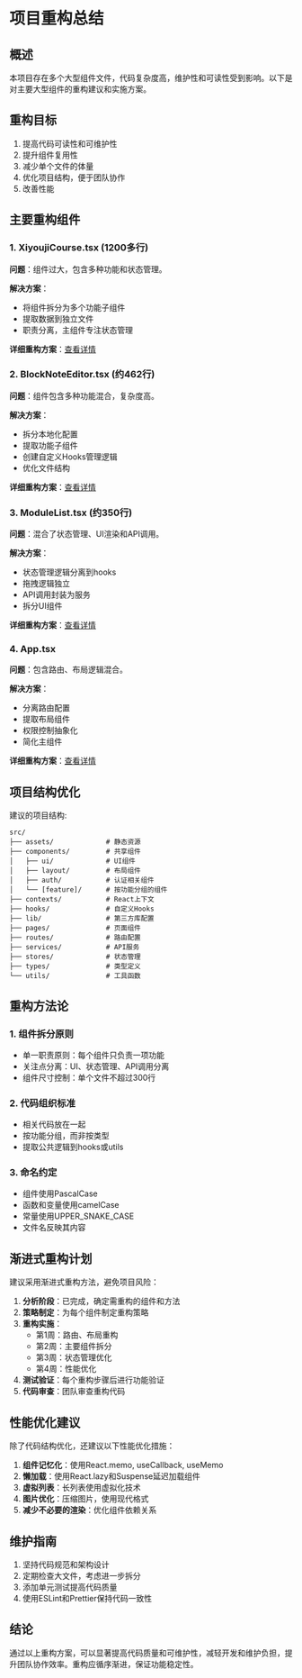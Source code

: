 # 项目重构总结

## 概述

本项目存在多个大型组件文件，代码复杂度高，维护性和可读性受到影响。以下是对主要大型组件的重构建议和实施方案。

## 重构目标

1. 提高代码可读性和可维护性
2. 提升组件复用性
3. 减少单个文件的体量
4. 优化项目结构，便于团队协作
5. 改善性能

## 主要重构组件

### 1. XiyoujiCourse.tsx (1200多行)

**问题**：组件过大，包含多种功能和状态管理。

**解决方案**：
- 将组件拆分为多个功能子组件
- 提取数据到独立文件
- 职责分离，主组件专注状态管理

**详细重构方案**：[查看详情](src/components/xiyouji/README.md)

### 2. BlockNoteEditor.tsx (约462行)

**问题**：组件包含多种功能混合，复杂度高。

**解决方案**：
- 拆分本地化配置
- 提取功能子组件
- 创建自定义Hooks管理逻辑
- 优化文件结构

**详细重构方案**：[查看详情](src/components/editor/README.md)

### 3. ModuleList.tsx (约350行)

**问题**：混合了状态管理、UI渲染和API调用。

**解决方案**：
- 状态管理逻辑分离到hooks
- 拖拽逻辑独立
- API调用封装为服务
- 拆分UI组件

**详细重构方案**：[查看详情](src/components/course/creator/module-list/README.md)

### 4. App.tsx

**问题**：包含路由、布局逻辑混合。

**解决方案**：
- 分离路由配置
- 提取布局组件
- 权限控制抽象化
- 简化主组件

**详细重构方案**：[查看详情](src/README.md)

## 项目结构优化

建议的项目结构:

```
src/
├── assets/             # 静态资源
├── components/         # 共享组件
│   ├── ui/             # UI组件
│   ├── layout/         # 布局组件
│   ├── auth/           # 认证相关组件
│   └── [feature]/      # 按功能分组的组件
├── contexts/           # React上下文
├── hooks/              # 自定义Hooks
├── lib/                # 第三方库配置
├── pages/              # 页面组件
├── routes/             # 路由配置
├── services/           # API服务
├── stores/             # 状态管理
├── types/              # 类型定义
└── utils/              # 工具函数
```

## 重构方法论

### 1. 组件拆分原则

* 单一职责原则：每个组件只负责一项功能
* 关注点分离：UI、状态管理、API调用分离
* 组件尺寸控制：单个文件不超过300行

### 2. 代码组织标准

* 相关代码放在一起
* 按功能分组，而非按类型
* 提取公共逻辑到hooks或utils

### 3. 命名约定

* 组件使用PascalCase
* 函数和变量使用camelCase
* 常量使用UPPER_SNAKE_CASE
* 文件名反映其内容

## 渐进式重构计划

建议采用渐进式重构方法，避免项目风险：

1. **分析阶段**：已完成，确定需重构的组件和方法
2. **策略制定**：为每个组件制定重构策略
3. **重构实施**：
   - 第1周：路由、布局重构
   - 第2周：主要组件拆分
   - 第3周：状态管理优化
   - 第4周：性能优化
4. **测试验证**：每个重构步骤后进行功能验证
5. **代码审查**：团队审查重构代码

## 性能优化建议

除了代码结构优化，还建议以下性能优化措施：

1. **组件记忆化**：使用React.memo, useCallback, useMemo
2. **懒加载**：使用React.lazy和Suspense延迟加载组件
3. **虚拟列表**：长列表使用虚拟化技术
4. **图片优化**：压缩图片，使用现代格式
5. **减少不必要的渲染**：优化组件依赖关系

## 维护指南

1. 坚持代码规范和架构设计
2. 定期检查大文件，考虑进一步拆分
3. 添加单元测试提高代码质量
4. 使用ESLint和Prettier保持代码一致性

## 结论

通过以上重构方案，可以显著提高代码质量和可维护性，减轻开发和维护负担，提升团队协作效率。重构应循序渐进，保证功能稳定性。 
